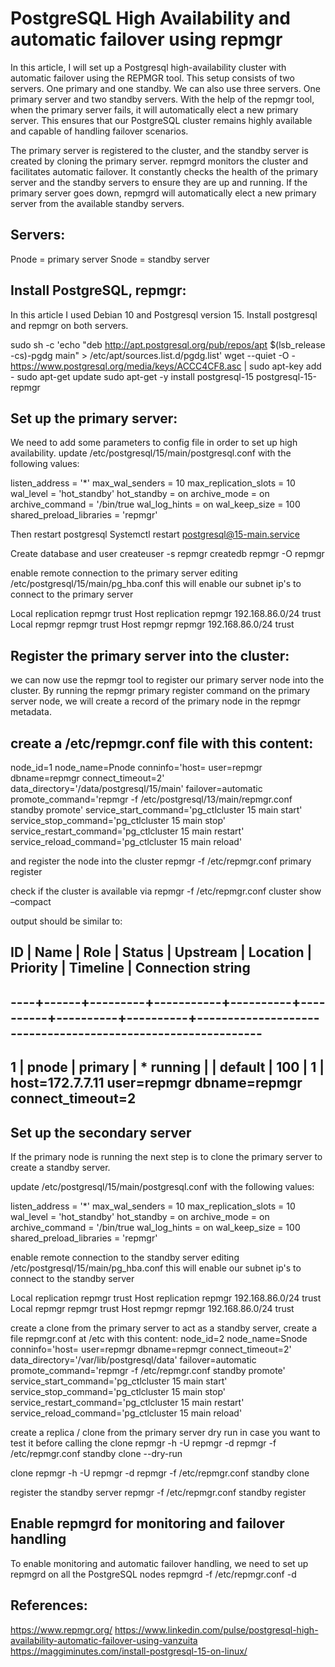 # PostgreSQL High Availability and automatic failover using repmgr
In this article, I will set up a Postgresql high-availability cluster with automatic failover using the REPMGR tool. This setup consists of two servers. One primary and one standby. We can also use three servers. One primary server and two standby servers. With the help of the repmgr tool, when the primary server fails, it will automatically elect a new primary server. This ensures that our PostgreSQL cluster remains highly available and capable of handling failover scenarios.

The primary server is registered to the cluster, and the standby server is created by cloning the primary server. repmgrd monitors the cluster and facilitates automatic failover. It constantly checks the health of the primary server and the standby servers to ensure they are up and running. If the primary server goes down, repmgrd will automatically elect a new primary server from the available standby servers.

## Servers:
Pnode = primary server
Snode = standby server

## Install PostgreSQL, repmgr:
In this article I used Debian 10 and Postgresql version 15. Install postgresql and repmgr on both servers.

sudo sh -c 'echo "deb http://apt.postgresql.org/pub/repos/apt $(lsb_release -cs)-pgdg main" > /etc/apt/sources.list.d/pgdg.list'
wget --quiet -O - https://www.postgresql.org/media/keys/ACCC4CF8.asc | sudo apt-key add -
sudo apt-get update
sudo apt-get -y install postgresql-15 postgresql-15-repmgr

## Set up the primary server:
We need to add some parameters to config file in order to set up high availability.
update /etc/postgresql/15/main/postgresql.conf with the following values:
 
listen_address = '*'
max_wal_senders = 10
max_replication_slots = 10
wal_level = 'hot_standby'
hot_standby = on
archive_mode = on
archive_command = '/bin/true
wal_log_hints = on
wal_keep_size = 100    
shared_preload_libraries = 'repmgr'

Then restart postgresql
Systemctl restart postgresql@15-main.service                 
 
Create database and user
createuser -s repmgr
createdb repmgr -O repmgr
 
enable remote connection to the primary server
editing /etc/postgresql/15/main/pg_hba.conf
this will enable our subnet ip's to connect to the primary server
 
Local	replication	repmgr 				trust
Host	replication	repmgr		192.168.86.0/24	trust
Local	repmgr		repmgr					trust
Host	repmgr		repmgr		192.168.86.0/24	trust
 
## Register the primary server into the cluster:
we can now use the repmgr tool to register our primary server node into the cluster. By running the repmgr primary register command on the primary server node, we will create a record of the primary node in the repmgr metadata.

## create a /etc/repmgr.conf file with this content:
 
node_id=1
node_name=Pnode
conninfo='host=<primary node ip> user=repmgr dbname=repmgr connect_timeout=2'
data_directory='/data/postgresql/15/main'
failover=automatic
promote_command='repmgr -f /etc/postgresql/13/main/repmgr.conf standby promote'
service_start_command='pg_ctlcluster 15 main start'
service_stop_command='pg_ctlcluster 15 main stop'
service_restart_command='pg_ctlcluster 15 main restart'
service_reload_command='pg_ctlcluster 15 main reload'
 
and register the node into the cluster
repmgr -f /etc/repmgr.conf primary register
 
check if the cluster is available via
repmgr -f /etc/repmgr.conf cluster show –compact
 
output should be similar to:
## ID | Name | Role    | Status    | Upstream | Location | Priority | Timeline | Connection string
## ----+------+---------+-----------+----------+----------+----------+----------+-------------------------------------------------------------
##  1  | pnode  | primary | * running |          | default  | 100      | 1        | host=172.7.7.11 user=repmgr dbname=repmgr connect_timeout=2

## Set up the secondary server

If the primary node is running the next step is to clone the primary server to create a standby server.

update /etc/postgresql/15/main/postgresql.conf with the following values:
 
listen_address = '*'
max_wal_senders = 10
max_replication_slots = 10
wal_level = 'hot_standby'
hot_standby = on
archive_mode = on
archive_command = '/bin/true
wal_log_hints = on
wal_keep_size = 100    
shared_preload_libraries = 'repmgr'
 
enable remote connection to the standby server
editing /etc/postgresql/15/main/pg_hba.conf
this will enable our subnet ip's to connect to the standby server
 
Local	replication	repmgr 				trust
Host	replication	repmgr		192.168.86.0/24	trust
Local	repmgr		repmgr					trust
Host	repmgr		repmgr		192.168.86.0/24	trust

create a clone from the primary server to act as a standby server, 
create a file repmgr.conf at /etc with this content:
node_id=2
node_name=Snode
conninfo='host=<standby node ip> user=repmgr dbname=repmgr connect_timeout=2'
data_directory='/var/lib/postgresql/data'
failover=automatic
promote_command='repmgr -f /etc/repmgr.conf standby promote'
service_start_command='pg_ctlcluster 15 main start'
service_stop_command='pg_ctlcluster 15 main stop'
service_restart_command='pg_ctlcluster 15 main restart'
service_reload_command='pg_ctlcluster 15 main reload'

create a replica / clone from the primary server
dry run in case you want to test it before calling the clone
repmgr -h <primary node ip> -U repmgr -d repmgr -f /etc/repmgr.conf standby clone --dry-run

clone
repmgr -h <primary node ip> -U repmgr -d repmgr -f /etc/repmgr.conf standby clone

register the standby server
repmgr -f /etc/repmgr.conf standby register

## Enable repmgrd for monitoring and failover handling
To enable monitoring and automatic failover handling, we need to set up repmgrd on all the PostgreSQL nodes
repmgrd -f /etc/repmgr.conf -d

## References: 
https://www.repmgr.org/
https://www.linkedin.com/pulse/postgresql-high-availability-automatic-failover-using-vanzuita
https://maggiminutes.com/install-postgresql-15-on-linux/
